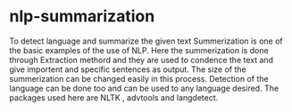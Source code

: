 # nlp-summarization
To detect language and summarize the given text
Summerization is one of the basic examples of the use of NLP.
Here the summerization is done through Extraction methord and they are used to condence the text and give importent and specific sentences as output.
The size of the summerization can be changed easily in this process.
Detection of the language can be done too and can be used to any language desired.
The packages used here are NLTK , advtools and langdetect.
